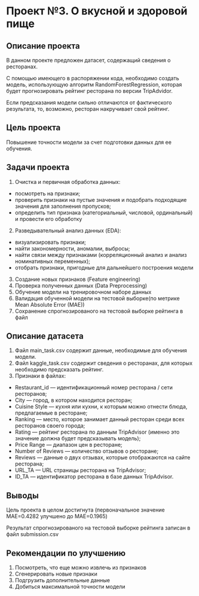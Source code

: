 # Проект №3. О вкусной и здоровой пище
## Описание проекта
В данном проекте предложен датасет, содержащий сведения о ресторанах.

С помощью имеющего в распоряжении кода, необходимо создать модель, использующую алгоритм RandomForestRegression, которая будет прогнозировать рейтинг ресторана по версии TripAdvidor.

Если предсказания модели сильно отличаются от фактического результата, то, возможно, ресторан накручивает свой рейтинг.
## Цель проекта
Повышение точности модели за счет подготовки данных для ее обучения. 
## Задачи проекта
1. Очистка и первичная обработка данных:
- посмотреть на признаки;
- проверить признаки на пустые значения и подобрать подходящие значения для заполнения пропусков;
- определить тип признака (категориальный, числовой, ординальный) и провести его обработку
2. Разведывательный анализ данных (EDA):
- визуализировать признаки;
- найти закономерности, аномалии, выбросы;
- найти связи между признаками (корреляционный анализ и анализ номинативных переменных);
- отобрать признаки, пригодные для дальнейшего построения модели
3. Создание новых признаков (Feature engineering)
4. Проверка полученных данных (Data Preprocessing)
5. Обучение модели на тренировочном наборе данных
6. Валидация обученной модели на тестовой выборке(по метрике Mean Absolute Error (MAE))
7. Сохранение спрогнозированого на тестовой выборке рейтинга в файл
## Описание датасета
1. Файл main_task.csv содержит данные, необходимые для обучения модели.
2. Файл kaggle_task.csv содержит сведения о ресторанах, для которых необходимо предсказать рейтинг.
3. Признаки в файлах:
- Restaurant_id — идентификационный номер ресторана / сети ресторанов;
- City — город, в котором находится ресторан;
- Cuisine Style — кухня или кухни, к которым можно отнести блюда, предлагаемые в ресторане;
- Ranking — место, которое занимает данный ресторан среди всех ресторанов своего города;
- Rating — рейтинг ресторана по данным TripAdvisor (именно это значение должна будет предсказывать модель);
- Price Range — диапазон цен в ресторане;
- Number of Reviews — количество отзывов о ресторане;
- Reviews — данные о двух отзывах, которые отображаются на сайте ресторана;
- URL_TA — URL страницы ресторана на TripAdvisor;
- ID_TA — идентификатор ресторана в базе данных TripAdvisor.
## Выводы
Цель проекта в целом достигнута (первоначальное значение MAE=0.4282 улучшено до MAE=0.1965)

Результат спрогнозированого на тестовой выборке рейтинга записан в файл submission.csv

## Рекомендации по улучшению
1. Посмотреть, что еще можно извлечь из признаков
2. Сгенерировать новые признаки
3. Подгрузить дополнительные данные
4. Добиться максимальной точности модели
